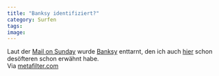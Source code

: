 ```yaml
---
title: "Banksy identifiziert?"
category: Surfen
tags: 
image: 
---
```


Laut der [Mail on Sunday](http://www.mailonsunday.co.uk/news/article-1034613/Banksy-uncovered-The-nice-middle-class-boy-graffiti-guerrilla.html) wurde [Banksy](http://www.flickr.com/groups/banksy/pool/) enttarnt, den ich auch [hier](http://www.misantropolis.de/2006/09/banksy-ist-auch-der-zweitgroesste/) schon desöfteren schon erwähnt habe.  
Via [metafilter.com](http://www.metafilter.com/73277/Banksy-uncovered)